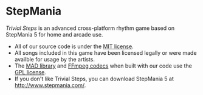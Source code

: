 StepMania
=========

*Trivial Steps* is an advanced cross-platform rhythm game based on StepMania 5 for home and arcade use.

* All of our source code is under the [MIT license](http://opensource.org/licenses/MIT).
* All songs included in this game have been licensed legally or were made availble for usage by the artists.
* The [MAD library](http://www.underbit.com/products/mad/) and [FFmpeg codecs](https://www.ffmpeg.org/) when built with our code use the [GPL license](http://www.gnu.org).
* If you don't like Trivial Steps, you can download StepMania 5 at http://www.stepmania.com/.
